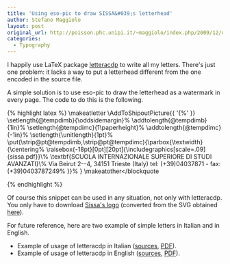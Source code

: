```yaml
---
title: 'Using eso-pic to draw SISSA&#039;s letterhead'
author: Stefano Maggiolo
layout: post
original_url: http://poisson.phc.unipi.it/~maggiolo/index.php/2009/12/using-eso-pic-to-draw-sissas-letterhead/
categories:
  - Typography
---
```

I happily use LaTeX package [letteracdp][1] to write all my letters. There's just one problem: it lacks a way to put a letterhead different from the one encoded in the source file.

 [1]: http://www.math.unipd.it/~mezzetti/Gustavo/Ludic/CDP/

<!--more-->

A simple solution is to use eso-pic to draw the letterhead as a watermark in every page. The code to do this is the following.

{% highlight latex %}
\makeatletter
\AddToShipoutPicture{{ '{%' }}
  \setlength{\@tempdimb}{\oddsidemargin}%
  \addtolength{\@tempdimb}{1in}%
  \setlength{\@tempdimc}{1\paperheight}%
  \addtolength{\@tempdimc}{-1in}%
  \setlength{\unitlength}{1pt}%
  \put(\strip@pt\@tempdimb,\strip@pt\@tempdimc){\parbox{\textwidth}{\centering%
    \raisebox{-18pt}[0pt][20pt]{\includegraphics[scale=.09]{sissa.pdf}}\\%
    \textbf{SCUOLA INTERNAZIONALE SUPERIORE DI STUDI AVANZATI}\\%
    Via Beirut 2--4, 34151 Trieste (Italy) tel: (+39)04037871 - fax: (+39)0403787249%
    }}%
}
\makeatother</pre></blockquote</p>
{% endhighlight %}

Of course this snippet can be used in any situation, not only with letteracdp. You only have to download [Sissa's logo][2] (converted from the SVG obtained [here][3]).

 [2]: http://poisson.phc.unipi.it/~maggiolo/wp-content/uploads/2009/12/sissa.pdf
 [3]: http://www.sissa.it/download/index.php?path=logo%2Fnew%2Fvector/

For future reference, here are two example of simple letters in Italian and in English.

* Example of usage of letteracdp in Italian ([sources][4], [PDF][5]).
* Example of usage of letteracdp in English ([sources][6], [PDF][7]).

 [4]: http://poisson.phc.unipi.it/~maggiolo/wp-content/uploads/2009/12/lettera_italiano.tex
 [5]: http://poisson.phc.unipi.it/~maggiolo/wp-content/uploads/2009/12/lettera_italiano.pdf
 [6]: http://poisson.phc.unipi.it/~maggiolo/wp-content/uploads/2009/12/letter_english.tex
 [7]: http://poisson.phc.unipi.it/~maggiolo/wp-content/uploads/2009/12/letter_english.pdf
